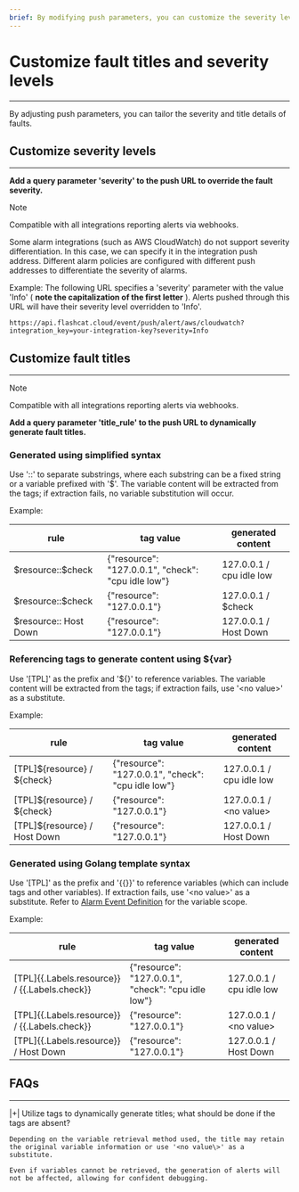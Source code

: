 ```yaml
---
brief: By modifying push parameters, you can customize the severity level and title information for faults
---
```


# Customize fault titles and severity levels

---

By adjusting push parameters, you can tailor the severity and title details of faults.

## Customize severity levels
---

**Add a query parameter 'severity' to the push URL to override the fault severity.**

> [!NOTE]
> Compatible with all integrations reporting alerts via webhooks.

Some alarm integrations (such as AWS CloudWatch) do not support severity differentiation. In this case, we can specify it in the integration push address. Different alarm policies are configured with different push addresses to differentiate the severity of alarms.

Example: The following URL specifies a 'severity' parameter with the value 'Info' ( **note the capitalization of the first letter** ). Alerts pushed through this URL will have their severity level overridden to 'Info'.
```
https://api.flashcat.cloud/event/push/alert/aws/cloudwatch?integration_key=your-integration-key?severity=Info
```

## Customize fault titles
---

> [!NOTE]
> Compatible with all integrations reporting alerts via webhooks.

**Add a query parameter 'title_rule' to the push URL to dynamically generate fault titles.**

### Generated using simplified syntax

Use '::' to separate substrings, where each substring can be a fixed string or a variable prefixed with '$'. The variable content will be extracted from the tags; if extraction fails, no variable substitution will occur.

Example:

| rule | tag value | generated content |
| --- | ---| ---- |
|\$resource::\$check | {"resource": "127.0.0.1", "check": "cpu idle low"} | 127.0.0.1 / cpu idle low |
|\$resource::\$check | {"resource": "127.0.0.1"} | 127.0.0.1 / \$check |
|$resource:: Host Down | {"resource": "127.0.0.1"} | 127.0.0.1 / Host Down |


### Referencing tags to generate content using ${var}

Use '[TPL]' as the prefix and '${}' to reference variables. The variable content will be extracted from the tags; if extraction fails, use '<no value\>' as a substitute.

Example:

| rule | tag value | generated content |
| --- | ---| ---- |
|[TPL]\${resource} / \${check}| {"resource": "127.0.0.1", "check": "cpu idle low"} | 127.0.0.1 / cpu idle low |
|[TPL]\${resource} / \${check} | {"resource": "127.0.0.1"} | 127.0.0.1 / \<no value\> |
|[TPL]${resource} / Host Down | {"resource": "127.0.0.1"} | 127.0.0.1 / Host Down |


### Generated using Golang template syntax

Use '[TPL]' as the prefix and '{{}}' to reference variables (which can include tags and other variables). If extraction fails, use '<no value\>' as a substitute. Refer to [Alarm Event Definition](#AlertEvent) for the variable scope.

Example:

| rule | tag value | generated content |
| --- | ---| ---- |
|[TPL]{{.Labels.resource}} / {{.Labels.check}}| {"resource": "127.0.0.1", "check": "cpu idle low"} | 127.0.0.1 / cpu idle low |
|[TPL]{{.Labels.resource}} / {{.Labels.check}} | {"resource": "127.0.0.1"} | 127.0.0.1 / \<no value\> |
|[TPL]{{.Labels.resource}} / Host Down | {"resource": "127.0.0.1"} | 127.0.0.1 / Host Down |

## FAQs
---


|+| Utilize tags to dynamically generate titles; what should be done if the tags are absent?

    Depending on the variable retrieval method used, the title may retain the original variable information or use '<no value\>' as a substitute.

    Even if variables cannot be retrieved, the generation of alerts will not be affected, allowing for confident debugging.